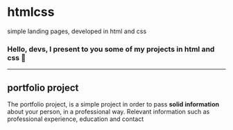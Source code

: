 # htmlcss
 simple landing pages, developed in html and css
 
 ### Hello, devs, I present to you some of my projects in html and css 🙂
 ***
 ## portfolio project
 
 The portfolio project, is a simple project in order to pass **solid information** about your person, in a professional way.
 Relevant information such as professional experience, education and contact
 
 

